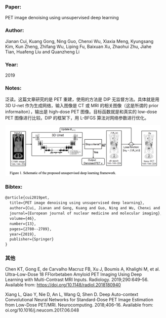 ### Paper:

PET image denoising using unsupervised deep learning

### Author:

Jianan Cui, Kuang Gong, Ning Guo, Chenxi Wu, Xiaxia Meng, Kyungsang Kim, Kun Zheng, Zhifang Wu, Liping Fu, Baixuan Xu, Zhaohui Zhu, Jiahe Tian, Huafeng Liu and Quanzheng Li

### Year:

2019

### Notes:

泛读。这篇文章研究的是 PET 重建，使用的方法是 DIP 无监督方法。具体就是用 3D U-net 作为生成网络，输入图像是 CT 或 MRI 的相关图像（这是所谓的 prior informaiton），输出是 high-dose PET 图像。目标函数就是和真实的 low-dose PET 图像进行比较。DIP 的框架下，用 L-BFGS 算法对网络参数进行优化。

<img src="https://raw.githubusercontent.com/Theodore-PKU/pictures/master/20200328141621.png"/>

### Bibtex:

```latex
@article{cui2019pet,
  title={PET image denoising using unsupervised deep learning},
  author={Cui, Jianan and Gong, Kuang and Guo, Ning and Wu, Chenxi and Meng, Xiaxia and Kim, Kyungsang and Zheng, Kun and Wu, Zhifang and Fu, Liping and Xu, Baixuan and others},
  journal={European journal of nuclear medicine and molecular imaging},
  volume={46},
  number={13},
  pages={2780--2789},
  year={2019},
  publisher={Springer}
}
```

### 其他

Chen KT, Gong E, de Carvalho Macruz FB, Xu J, Boumis A, Khalighi M, et al. Ultra–Low-Dose 18 FFlorbetaben Amyloid PET Imaging Using Deep Learning with Multi-Contrast MRI Inputs. Radiology. 2019;290:649–56. Available from: https://doi.org/10.1148/radiol.2018180940

Xiang L, Qiao Y, Nie D, An L, Wang Q, Shen D. Deep Auto-context Convolutional Neural Networks for Standard-Dose PET Image Estimation from Low-Dose PET/MRI. Neurocomputing. 2018;406–16. Available from: oi.org/10.1016/j.neucom.2017.06.048